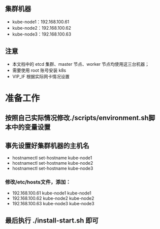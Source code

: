 ## 集群机器
* kube-node1：192.168.100.61
* kube-node2：192.168.100.62
* kube-node3：192.168.100.63
## 注意
* 本文档中的 etcd 集群、master 节点、worker 节点均使用这三台机器；
* 需要使用 root 账号安装 k8s
* VIP_IF 根据实际网卡情况设置

# 准备工作

## 按照自己实际情况修改./scripts/environment.sh脚本中的变量设置
## 事先设置好集群机器的主机名
* hostnamectl set-hostname kube-node1
* hostnamectl set-hostname kube-node2
* hostnamectl set-hostname kube-node3
### 修改/etc/hosts文件，添加：
* 192.168.100.61 kube-node1 kube-node1
* 192.168.100.62 kube-node2 kube-node2
* 192.168.100.63 kube-node3 kube-node3
## 最后执行 ./install-start.sh 即可
